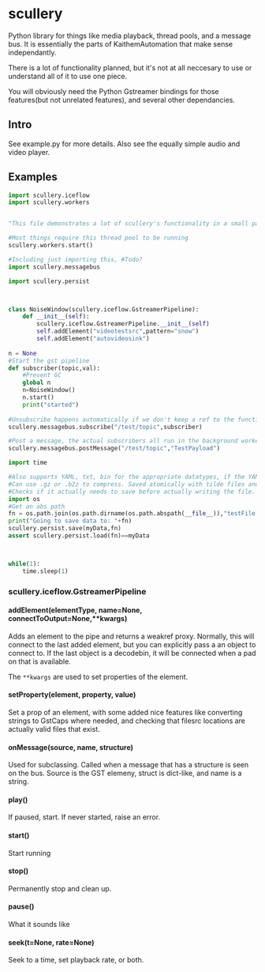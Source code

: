 # scullery
Python library for things like media playback, thread pools, and a message bus. It is essentially the parts of KaithemAutomation
that make sense independantly.

There is a lot of functionality planned, but it's not at all neccesary to use or understand all of it to use one piece.

You will obviously need the Python Gstreamer bindings for those features(but not unrelated features), and several other
dependancies.

## Intro
See example.py for more details. Also see the equally simple audio and video player.

## Examples
```python
import scullery.iceflow
import scullery.workers


"This file demonstrates a lot of scullery's functionality in a small package"

#Most things require this thread pool to be running
scullery.workers.start()

#Including just importing this, #Todo?
import scullery.messagebus

import scullery.persist



class NoiseWindow(scullery.iceflow.GstreamerPipeline):
	def __init__(self):
		scullery.iceflow.GstreamerPipeline.__init__(self)
		self.addElement("videotestsrc",pattern="snow")
		self.addElement("autovideosink")
		
n = None
#Start the gst pipeline
def subscriber(topic,val):
    #Prevent GC
    global n
    n=NoiseWindow()
    n.start()
    print("started")
    
#Unsubscribe happens automatically if we don't keep a ref to the function
scullery.messagebus.subscribe("/test/topic",subscriber)

#Post a message, the actual subscribers all run in the background worker pool
scullery.messagebus.postMessage("/test/topic","TestPayload")

import time

#Also supports YAML, txt, bin for the appropriate datatypes, if the YAML lib is there.
#Can use .gz or .b2z to compress. Saved atomically with tilde files and UNIX rename semantics.
#Checks if it actually needs to save before actually writing the file.
import os
#Get an abs path
fn = os.path.join(os.path.dirname(os.path.abspath(__file__)),"testFile.json")
print("Going to save data to: "+fn)
scullery.persist.save(myData,fn)
assert scullery.persist.load(fn)==myData



while(1):
    time.sleep(1)
```




### scullery.iceflow.GstreamerPipeline


#### addElement(elementType, name=None, connectToOutput=None,**kwargs)

Adds an element to the pipe and returns a weakref proxy. Normally, this will connect to the last added
element, but you can explicitly pass a an object to connect to. If the last object is a decodebin, it will be connected when a pad
on that is available.

The `**kwargs` are used to set properties of the element.


#### setProperty(element, property, value)
Set a prop of an element, with some added nice features like converting strings to GstCaps where needed, and checking that filesrc locations are actually
valid files that exist.

#### onMessage(source, name, structure)
Used for subclassing. Called when a message that has a structure is seen on the bus. Source is the GST elemeny, struct is dict-like, and name is a string.

#### play()
If paused, start. If never started, raise an error.

#### start()
Start running

#### stop()

Permanently stop and clean up.

#### pause()

What it sounds like

#### seek(t=None, rate=None)
Seek to a time, set playback rate, or both.
